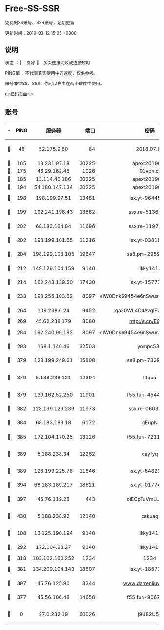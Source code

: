 # Free-SS-SSR

免费的SS账号、SSR账号，定期更新

更新时间：2019-03-12 15:05 +0800

## 说明

状态     ：🙂 - 良好 🙁 - 多次连接失败或连接超时

PING值   ：不代表真实使用中的速度，仅供参考。

账号兼容SS、SSR，你可以自由在两个软件中使用。

👉[扫码页面](https://liesauer.github.io/Free-SS-SSR/)👈

## 账号

|-|PING|服务器|端口|密码|加密方式|区域|
|:----:|:----:|:-----:|-----:|:----:|:----:|:----:|
|🙂|48|52.175.9.80|84|2018.07.07|chacha20-ietf-poly1305|HK|
|🙂|165|13.231.97.18|30225|apext2019006|chacha20|JP|
|🙂|175|46.29.162.48|1026|91vpn.cf|rc4-md5|RU|
|🙂|185|13.114.40.186|30225|apext2019006|chacha20|JP|
|🙂|194|54.180.147.134|30225|apext2019006|chacha20|KR|
|🙂|198|198.199.97.51|13481|isx.yt-96445521|aes-256-cfb|US|
|🙂|199|192.241.198.43|13862|ssx.re-51362067|aes-256-cfb|US|
|🙂|202|68.183.164.84|11696|ssx.re-11927481|aes-256-cfb|US|
|🙂|202|198.199.101.65|11216|isx.yt-03818294|aes-256-cfb|US|
|🙂|204|198.199.108.105|19647|ss8.pm-29593993|aes-256-cfb|US|
|🙂|212|149.129.104.159|9140|likky1415|aes-256-cfb|HK|
|🙂|214|162.243.139.50|17430|isx.yt-15777676|aes-256-cfb|US|
|🙂|233|198.255.103.62|8097|eIW0Dnk69454e6nSwuspv9DmS201tQ0D|aes-256-cfb|US|
|🙂|264|109.238.6.24|9452|rqa30WL4DdAvgIFG6Fs3znzTa|aes-256-cfb|FR|
|🙂|269|45.62.238.179|8080|http://t.cn/EGJIyrl|rc4-md5|CA|
|🙂|284|192.240.99.182|8097|eIW0Dnk69454e6nSwuspv9DmS201tQ0D|aes-256-cfb|US|
|🙂|293|168.1.140.46|32503|yompc535|aes-256-cfb|AU|
|🙂|379|128.199.249.61|15808|ss8.pm-73399565|aes-256-cfb|SG|
|🙂|379|5.188.238.121|12394|llfqea|chacha20-ietf-poly1305|BR|
|🙂|379|139.162.52.250|11901|f55.fun-45440125|aes-256-cfb|SG|
|🙂|382|128.199.129.239|11973|ssx.re-06032679|aes-256-cfb|SG|
|🙂|384|68.183.183.18|6172|gEupN|aes-256-cfb|SG|
|🙂|385|172.104.170.25|13126|f55.fun-72116969|aes-256-cfb|SG|
|🙂|389|5.188.238.34|12262|qayfyq|chacha20-ietf-poly1305|BR|
|🙂|389|128.199.225.78|11646|isx.yt-64823224|aes-256-cfb|SG|
|🙂|394|68.183.189.217|18621|isx.yt-01774283|aes-256-cfb|SG|
|🙂|397|45.76.119.28|443|oiECpTuVmLLxk4Ts|aes-256-cfb|AU|
|🙂|430|5.188.238.92|12140|xakuaq|chacha20-ietf-poly1305|BR|
|🙂|108|13.125.190.194|9140|likky1415|aes-256-cfb|KR|
|🙂|292|172.104.98.27|9140|likky1415|aes-256-cfb|JP|
|🙂|318|103.102.160.252|1234|1234|rc4-md5|JP|
|🙂|381|134.209.104.143|18807|isx.yt-18571231|aes-256-cfb|SG|
|🙂|397|45.76.125.90|3344|www.darrenliuwei.com|aes-256-cfb|AU|
|🙁|377|45.56.106.48|14656|f55.fun-90673121|aes-256-cfb|US|
|🙁|0|27.0.232.19|60026|j9U82U53|xchacha20-ietf-poly1305|HK|
